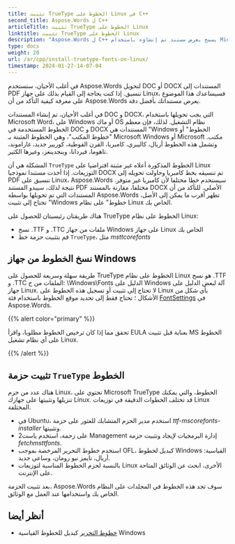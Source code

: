 ```yaml
---
title: تثبيت TrueType الخطوط على Linux في C++
second_title: Aspose.Words ل C++
articleTitle: تثبيت TrueType الخطوط على Linux
linktitle: تثبيت TrueType الخطوط على Linux
description: "Aspose.Words ل C++ يسمح بعرض مستند تم إنشاؤه باستخدام Microsoft Word على جهاز Linux بأفضل دقة. لتحقيق ذلك، انسخ ملفات الخطوط من جهاز Windows أو قم بتثبيت حزمة خطوط `TrueType` على جهازك Linux."
type: docs
weight: 20
url: /ar/cpp/install-truetype-fonts-on-linux/
timestamp: 2024-01-27-14-07-04
---
```


في أغلب الأحيان، ستستخدم Aspose.Words لتحويل DOC أو DOCX المستندات إلى PDF تنسيق. إذا كنت بحاجة إلى القيام بذلك على جهاز Linux، فسيساعدك هذا الموضوع على معرفة كيفية التأكد من أن Aspose.Words يعرض مستنداتك بأفضل دقة.

في أغلب الأحيان، تم إنشاء المستندات DOC و DOCX، التي يجب تحويلها باستخدام Microsoft Word، على Windows أو ماك OS نظام التشغيل. لذلك، فإن معظم الخطوط المستخدمة في DOC و DOCX المستندات هي "Windows الخطوط" أو "خطوط المكتب"، وهي الخطوط المثبتة بـ Microsoft Windows أو Microsoft مكتب. وتشمل هذه الخطوط أريال، كاليبري، كامبريا، القرن القوطية، كوريير جديد، غاراموند، تاهوما، فيردانا، وينجدينغز، وغيرها الكثير.

المشكلة هي أن `TrueType` الخطوط المذكورة أعلاه غير مثبتة افتراضيا على Linux التوزيعات. إذا أخذت مستندا نموذجيا DOCX تم تنسيقه بخط كامبريا وحاولت تحويله إلى PDF تنسيق على Linux، Aspose.Words سيستخدم خطا مختلفا لأن كامبريا غير متوفر. نتيجة لذلك، سيبدو المستند PDF مختلفا، مقارنة بالمستند DOCX الأصلي. للتأكد من أن المستندات التي تم تحويلها بواسطة Aspose.Words تظهر أقرب ما يمكن إلى الأصل، تحتاج إلى تثبيت "Windows خطوط" على نظام Linux الخاص بك.

هناك طريقتان رئيسيتان للحصول على TrueType الخطوط على نظام Linux:

- نسخ .TTF و .TTC ملفات من جهاز Windows على جهاز Linux الخاص بك
- قم بتثبيت حزمة خط `TrueType`، مثل *msttcorefonts*

## نسخ الخطوط من جهاز Windows

طريقة سهلة وسريعة للحصول على TrueType الخطوط على نظام Linux هو نسخ .TTF و .TTC الملفات من ج: \Windows\Fonts الدليل على Windows آلة لبعض الدليل على جهاز Linux. لا تحتاج إلى تثبيت أو تسجيل هذه الخطوط على Linux بأي شكل من الأشكال ؛ تحتاج فقط إلى تحديد موقع الخطوط باستخدام فئة [FontSettings](https://reference.aspose.com/words/cpp/class/aspose.words.fonts.font_settings) في Aspose.Words.

{{% alert color="primary" %}}

تحقق مما إذا كان ترخيص الخطوط مطلوبا، واقرأ EULA بعناية قبل تثبيت MS الخطوط على أي نظام تشغيل Linux.

{{% /alert %}}

## تثبيت حزمة `TrueType` الخطوط

هناك عدد من حزم Linux، تحتوي على Microsoft TrueType الخطوط، والتي يمكنك تنزيلها وتثبيتها على جهازك Linux. قد تختلف الخطوات الدقيقة في توزيعات Linux المختلفة.

- في Ubuntu، استخدم مدير الحزم المتشابك للعثور على حزمة *ttf-mscorefonts-installer* وتثبيتها.
- على زحمة، استخدم ياست2 Management إدارة البرمجيات لإيجاد وتثبيت حزمة *fetchmsttfonts*.
- استخدم خطوط التحرير المرخصة بموجب OFL، كبديل لخطوط Windows القياسية: أريال، تايمز نيو رومان، وساعي جديد.
- بالنسبة لحزم الخطوط المناسبة لتوزيعات Linux الأخرى، ابحث عن الوثائق المتاحة على الإنترنت.

بعد تثبيت الحزمة، Aspose.Words سوف تجد هذه الخطوط في المجلدات على النظام الخاص بك واستخدامها عند العمل مع الوثائق.

## أنظر أيضا

- [خطوط التحرير](https://github.com/liberationfonts) كبديل للخطوط القياسية Windows
